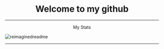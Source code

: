 <div name = "rootContainer">
  <div name="welcome_tab">
    <h1 align="center">Welcome to my github</h1>
    <hr>
  </div> 
  <div name= "statsContainer">
    <p align="center">My Stats</p>
    <img src="https://myreadme.vercel.app/api/embed/YOURUSERNAME?panels=userstatistics,toprepositories,toplanguages,commitgraph" alt="reimaginedreadme" />
    <br>
    <hr>
  </div>
  <div name="aboutMeContainer">
    
  </div>
</div>

